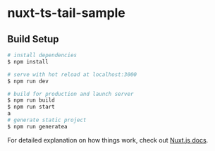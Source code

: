 # nuxt-ts-tail-sample

## Build Setup

```bash
# install dependencies
$ npm install

# serve with hot reload at localhost:3000
$ npm run dev

# build for production and launch server
$ npm run build
$ npm run start
a
# generate static project
$ npm run generatea
```

For detailed explanation on how things work, check out [Nuxt.js docs](https://nuxtjs.org).
